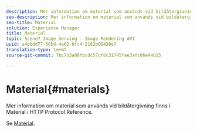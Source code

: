 ```yaml
---
description: Mer information om material som används vid bildåtergivning finns i Material i HTTP Protocol Reference.
seo-description: Mer information om material som används vid bildåtergivning finns i Material i HTTP Protocol Reference.
seo-title: Material
solution: Experience Manager
title: Material
topic: Scene7 Image Serving - Image Rendering API
uuid: a4bbdd77-56b4-4a62-8fc4-2162b00420e7
translation-type: tm+mt
source-git-commit: 7bc7b3a86fbcdc57cfdc31745fae3afc06e44b15

---
```



# Material{#materials}

Mer information om material som används vid bildåtergivning finns i Material i HTTP Protocol Reference.

Se [Material](../../../../../ir-api/http-protocol/image-rendering-api-ref/c-ir-http-protocol-ref/c-ir-http-protocol-syntax-and-features/c-ir-http-materials/c-ir-http-materials.md#concept-45af2ab5694b4cfdadf1211ce3f5ed0f).
